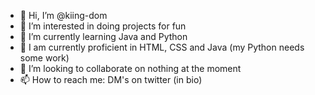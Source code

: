 - 👋 Hi, I’m @kiing-dom
- 👀 I’m interested in doing projects for fun
- 🌱 I’m currently learning Java and Python
- 🧠 I am currently proficient in HTML, CSS and Java (my Python needs some work)
- 💞️ I’m looking to collaborate on nothing at the moment
- 📫 How to reach me: DM's on twitter (in bio)



